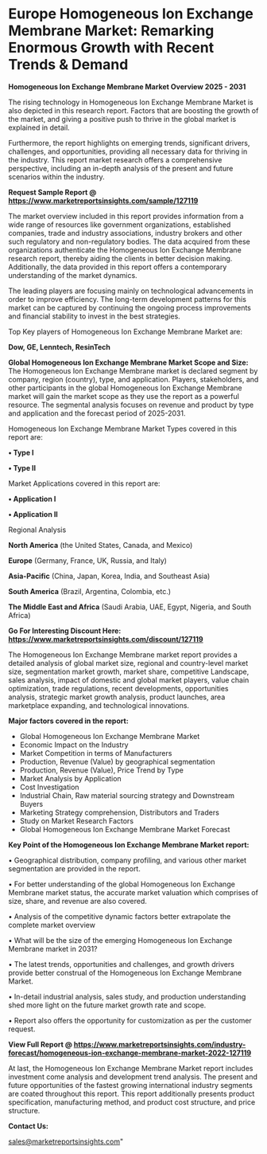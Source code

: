  # Europe Homogeneous Ion Exchange Membrane Market: Remarking Enormous Growth with Recent Trends & Demand

<Strong> Homogeneous Ion Exchange Membrane Market Overview 2025 - 2031</strong>

The rising technology in Homogeneous Ion Exchange Membrane Market is also depicted in this research report. Factors that are boosting the growth of the market, and giving a positive push to thrive in the global market is explained in detail.

Furthermore, the report highlights on emerging trends, significant drivers, challenges, and opportunities, providing all necessary data for thriving in the industry. This report market research offers a comprehensive perspective, including an in-depth analysis of the present and future scenarios within the industry.

<strong>Request Sample Report @ <a href=https://www.marketreportsinsights.com/sample/127119>https://www.marketreportsinsights.com/sample/127119</a></strong>

The market overview included in this report provides information from a wide range of resources like government organizations, established companies, trade and industry associations, industry brokers and other such regulatory and non-regulatory bodies. The data acquired from these organizations authenticate the Homogeneous Ion Exchange Membrane research report, thereby aiding the clients in better decision making. Additionally, the data provided in this report offers a contemporary understanding of the market dynamics.

The leading players are focusing mainly on technological advancements in order to improve efficiency. The long-term development patterns for this market can be captured by continuing the ongoing process improvements and financial stability to invest in the best strategies.

Top Key players of Homogeneous Ion Exchange Membrane Market are:

<strong>Dow, GE, Lenntech, ResinTech</strong>

<strong><b>Global Homogeneous Ion Exchange Membrane Market Scope and Size:</b></strong>
The Homogeneous Ion Exchange Membrane market is declared segment by company, region (country), type, and application. Players, stakeholders, and other participants in the global Homogeneous Ion Exchange Membrane market will gain the market scope as they use the report as a powerful resource. The segmental analysis focuses on revenue and product by type and application and the forecast period of 2025-2031.

Homogeneous Ion Exchange Membrane Market Types covered in this report are:

<strong>• Type I

• Type II</strong>

Market Applications covered in this report are:

<strong>• Application I

• Application II</strong> 

Regional Analysis

<strong>North America</strong> (the United States, Canada, and Mexico)

<strong>Europe</strong> (Germany, France, UK, Russia, and Italy)

<strong>Asia-Pacific</strong> (China, Japan, Korea, India, and Southeast Asia)

<strong>South America</strong> (Brazil, Argentina, Colombia, etc.)

<strong>The Middle East and Africa</strong> (Saudi Arabia, UAE, Egypt, Nigeria, and South Africa)

<strong>Go For Interesting Discount Here: <a href=https://www.marketreportsinsights.com/discount/127119>https://www.marketreportsinsights.com/discount/127119</a></strong>

The Homogeneous Ion Exchange Membrane market report provides a detailed analysis of global market size, regional and country-level market size, segmentation market growth, market share, competitive Landscape, sales analysis, impact of domestic and global market players, value chain optimization, trade regulations, recent developments, opportunities analysis, strategic market growth analysis, product launches, area marketplace expanding, and technological innovations.

<strong><b>Major factors covered in the report:</b></strong>
<ul>
  <li>Global Homogeneous Ion Exchange Membrane Market </li>
  <li>Economic Impact on the Industry</li>
  <li>Market Competition in terms of Manufacturers</li>
  <li>Production, Revenue (Value) by geographical segmentation</li>
  <li>Production, Revenue (Value), Price Trend by Type</li>
  <li>Market Analysis by Application</li>
  <li>Cost Investigation</li>
  <li>Industrial Chain, Raw material sourcing strategy and Downstream Buyers</li>
  <li>Marketing Strategy comprehension, Distributors and Traders</li>
  <li>Study on Market Research Factors</li>
  <li>Global Homogeneous Ion Exchange Membrane Market Forecast</li>
</ul>

<strong><b>Key Point of the Homogeneous Ion Exchange Membrane Market report:</b></strong>

• Geographical distribution, company profiling, and various other market segmentation are provided in the report.

• For better understanding of the global Homogeneous Ion Exchange Membrane market status, the accurate market valuation which comprises of size, share, and revenue are also covered.

• Analysis of the competitive dynamic factors better extrapolate the complete market overview

• What will be the size of the emerging Homogeneous Ion Exchange Membrane market in 2031?

• The latest trends, opportunities and challenges, and growth drivers provide better construal of the Homogeneous Ion Exchange Membrane Market.

• In-detail industrial analysis, sales study, and production understanding shed more light on the future market growth rate and scope.

• Report also offers the opportunity for customization as per the customer request.

<strong><b>View Full Report @ <a href=https://www.marketreportsinsights.com/industry-forecast/homogeneous-ion-exchange-membrane-market-2022-127119>https://www.marketreportsinsights.com/industry-forecast/homogeneous-ion-exchange-membrane-market-2022-127119</a></b></strong>


At last, the Homogeneous Ion Exchange Membrane Market report includes investment come analysis and development trend analysis. The present and future opportunities of the fastest growing international industry segments are coated throughout this report. This report additionally presents product specification, manufacturing method, and product cost structure, and price structure.

<strong>Contact Us:</strong>

sales@marketreportsinsights.com"
